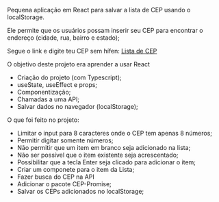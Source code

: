 Pequena aplicação em React para salvar a lista de CEP usando o localStorage.

Ele permite que os usuários possam inserir seu CEP para encontrar o endereço (cidade, rua, bairro e estado); 

Segue o link e digite teu CEP sem hífen: <a href="https://city-list-city-list.vercel.app/">Lista de CEP</a>

O objetivo deste projeto era aprender a usar React
* Criação do projeto (com Typescript);
* useState, useEffect e props;
* Componentização;
* Chamadas a uma API;
* Salvar dados no navegador (localStorage);

O que foi feito no projeto:
- Limitar o input para 8 caracteres onde o CEP tem apenas 8 números;
- Permitir digitar somente números;
- Não permitir que um item em branco seja adicionado na lista;
- Não ser possível que o item existente seja acrescentado;
- Possibilitar que a tecla Enter seja clicado para adicionar o item;
- Criar um componete para o item da Lista;
- Fazer busca do CEP na API
- Adicionar o pacote CEP-Promise;
- Salvar os CEPs adicionados no localStorage;

